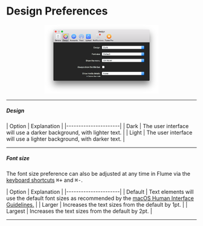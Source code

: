 # Design Preferences

<p style="text-align: center; margin-top: 1em;"><img src="/preferences/assets/design.png" width="60%" height="60%" /></p>

<hr /> 

##### Design

| Option | Explanation |
|----------------------|
| Dark | The user interface will use a darker background, with lighter text. |
| Light | The user interface will use a lighter background, with darker text. |

<hr />

##### Font size

The font size preference can also be adjusted at any time in Flume via the [keyboard shortcuts](/misc/keyboard-shortcuts.md) <kbd>⌘+</kbd> and <kbd>⌘-</kbd>.

| Option | Explanation |
|----------------------|
| Default | Text elements will use the default font sizes as recommended by the [macOS Human Interface Guidelines.](https://developer.apple.com/library/content/documentation/UserExperience/Conceptual/OSXHIGuidelines/index.html)  |
| Larger | Increases the text sizes from the default by 1pt. |
| Largest | Increases the text sizes from the default by 2pt. |

<hr />








